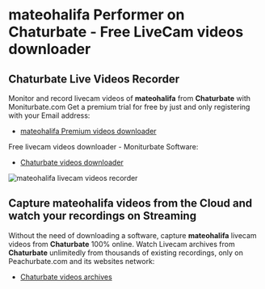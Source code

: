 # mateohalifa Performer on Chaturbate - Free LiveCam videos downloader

## Chaturbate Live Videos Recorder

Monitor and record livecam videos of **mateohalifa** from **Chaturbate** with Moniturbate.com
Get a premium trial for free by just and only registering with your Email address:
* [mateohalifa Premium videos downloader](https://moniturbate.com/request-demo-licence-key.html)

Free livecam videos downloader - Moniturbate Software:
* [Chaturbate videos downloader](https://moniturbate.com/moniturbate-download-software.html)

![mateohalifa livecam videos recorder](https://peachurnet.com/templates/moniturbate-software.png)


## Capture mateohalifa videos from the Cloud and watch your recordings on Streaming

Without the need of downloading a software, capture **mateohalifa** livecam videos from **Chaturbate** 100% online.
Watch Livecam archives from **Chaturbate** unlimitedly from thousands of existing recordings, only on Peachurbate.com and its websites network:
* [Chaturbate videos archives](https://peachurnet.com/)